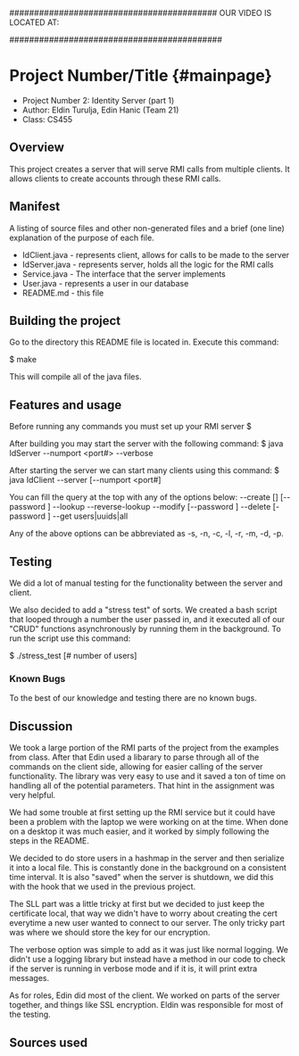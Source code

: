 ##########################################
OUR VIDEO IS LOCATED AT:

###########################################

# Project Number/Title {#mainpage}

* Project Number 2: Identity Server (part 1)
* Author: Eldin Turulja, Edin Hanic (Team 21)
* Class: CS455

## Overview

This project creates a server that will serve RMI calls from multiple clients.
It allows clients to create accounts through these RMI calls.

## Manifest

A listing of source files and other non-generated files and a brief (one line)
explanation of the purpose of each file.

* IdClient.java - represents client, allows for calls to be made to the server
* IdServer.java - represents server, holds all the logic for the RMI calls
* Service.java - The interface that the server implements
* User.java - represents a user in our database 
* README.md - this file


## Building the project

Go to the directory this README file is located in. Execute this command:

$ make

This will compile all of the java files.

## Features and usage

Before running any commands you must set up your RMI server
$ 

After building you may start the server with the following command:
$ java IdServer --numport <port#> --verbose

After starting the server we can start many clients using this command:
$ java IdClient --server <serverhost> [--numport <port#] <query>

You can fill the query at the top with any of the options below:
--create <loginname> [<real name>] [--password <password>]
--lookup <loginname>
--reverse-lookup <UUID>
--modify <oldloginname> <newloginname> [--password <password>]
--delete <loginname> [-password <password>]
--get users|uuids|all

Any of the above options can be abbreviated as -s, -n, -c, -l, -r, -m, -d, -p.

## Testing

We did a lot of manual testing for the functionality between the server and client.

We also decided to add a "stress test" of sorts. We created a bash script that looped
through a number the user passed in, and it executed all of our "CRUD" functions
asynchronously by running them in the background. To run the script use this command:

$ ./stress_test [# number of users]

### Known Bugs

To the best of our knowledge and testing there are no known bugs.

## Discussion

We took a large portion of the RMI parts of the project from the examples from class.
After that Edin used a libarary to parse through all of the commands on the client side,
allowing for easier calling of the server functionality. The library was very easy to use
and it saved a ton of time on handling all of the potential parameters. That hint in the
assignment was very helpful.

We had some trouble at first setting up the RMI service but it could have been a problem
with the laptop we were working on at the time. When done on a desktop it was much easier,
and it worked by simply following the steps in the README.

We decided to do store users in a hashmap in the server and then serialize it into a local
file. This is constantly done in the background on a consistent time interval. It is also
"saved" when the server is shutdown, we did this with the hook that we used in the previous
project.

The SLL part was a little tricky at first but we decided to just keep the certificate local,
that way we didn't have to worry about creating the cert everytime a new user wanted to
connect to our server. The only tricky part was where we should store the key for our
encryption.

The verbose option was simple to add as it was just like normal logging. We didn't use a
logging library but instead have a method in our code to check if the server is running
in verbose mode and if it is, it will print extra messages.

As for roles, Edin did most of the client. We worked on parts of the server together, and
things like SSL encryption. Eldin was responsible for most of the testing.

## Sources used



